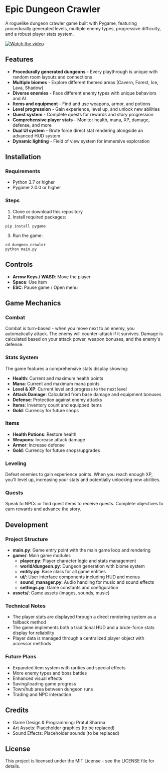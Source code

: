 # Epic Dungeon Crawler

A roguelike dungeon crawler game built with Pygame, featuring procedurally generated levels, multiple enemy types, progressive difficulty, and a robust player stats system.

[![Watch the video](https://img.youtube.com/vi/lOQLVXWYbmk/0.jpg)](https://youtu.be/gSwePsjVqFs?autoplay=1)

## Features

- **Procedurally generated dungeons** - Every playthrough is unique with random room layouts and connections
- **Multiple biomes** - Explore different themed areas (Cavern, Forest, Ice, Lava, Shadow)
- **Diverse enemies** - Face different enemy types with unique behaviors and AI
- **Items and equipment** - Find and use weapons, armor, and potions
- **Level progression** - Gain experience, level up, and unlock new abilities
- **Quest system** - Complete quests for rewards and story progression
- **Comprehensive player stats** - Monitor health, mana, XP, damage, defense, and more
- **Dual UI system** - Brute force direct stat rendering alongside an advanced HUD system
- **Dynamic lighting** - Field of view system for immersive exploration

## Installation

### Requirements
- Python 3.7 or higher
- Pygame 2.0.0 or higher

### Steps

1. Clone or download this repository
2. Install required packages:
```
pip install pygame
```
3. Run the game:
```
cd dungeon_crawler
python main.py
```

## Controls

- **Arrow Keys / WASD**: Move the player
- **Space**: Use item
- **ESC**: Pause game / Open menu

## Game Mechanics

### Combat
Combat is turn-based - when you move next to an enemy, you automatically attack. The enemy will counter-attack if it survives. Damage is calculated based on your attack power, weapon bonuses, and the enemy's defense.

### Stats System
The game features a comprehensive stats display showing:
- **Health**: Current and maximum health points
- **Mana**: Current and maximum mana points 
- **Level & XP**: Current level and progress to the next level
- **Attack Damage**: Calculated from base damage and equipment bonuses
- **Defense**: Protection against enemy attacks
- **Items**: Inventory count and equipped items
- **Gold**: Currency for future shops

### Items
- **Health Potions**: Restore health
- **Weapons**: Increase attack damage
- **Armor**: Increase defense
- **Gold**: Currency for future shops/upgrades

### Leveling
Defeat enemies to gain experience points. When you reach enough XP, you'll level up, increasing your stats and potentially unlocking new abilities.

### Quests
Speak to NPCs or find quest items to receive quests. Complete objectives to earn rewards and advance the story.

## Development

### Project Structure
- **main.py**: Game entry point with the main game loop and rendering
- **game/**: Main game modules
  - **player.py**: Player character logic and stats management
  - **world/dungeon.py**: Dungeon generation with biome system
  - **entity.py**: Base class for all game entities
  - **ui/**: User interface components including HUD and menus
  - **sound_manager.py**: Audio handling for music and sound effects
  - **settings.py**: Game constants and configuration
- **assets/**: Game assets (images, sounds, music)

### Technical Notes
- The player stats are displayed through a direct rendering system as a fallback method
- The game implements both a traditional HUD and a brute-force stats display for reliability
- Player data is managed through a centralized player object with accessor methods

### Future Plans
- Expanded item system with rarities and special effects
- More enemy types and boss battles
- Enhanced visual effects
- Saving/loading game progress
- Town/hub area between dungeon runs
- Trading and NPC interaction

## Credits

- Game Design & Programming: Pratul Sharma
- Art Assets: Placeholder graphics (to be replaced)
- Sound Effects: Placeholder sounds (to be replaced)

## License

This project is licensed under the MIT License - see the LICENSE file for details. 
